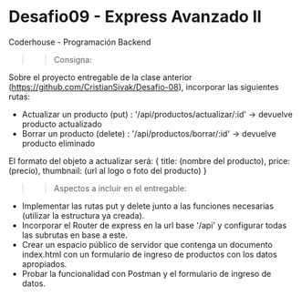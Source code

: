 # Desafio09 - Express Avanzado II
Coderhouse - Programación Backend

>> Consigna:

Sobre el proyecto entregable de la clase anterior (https://github.com/CristianSivak/Desafio-08), incorporar las siguientes rutas:
- Actualizar un producto (put) : '/api/productos/actualizar/:id' -> devuelve producto actualizado
- Borrar un producto (delete) : '/api/productos/borrar/:id' -> devuelve producto eliminado

El formato del objeto a actualizar será: 
{
    title: (nombre del producto),
    price: (precio),
    thumbnail: (url al logo o foto del producto)
}

>>  Aspectos a incluir en el entregable:
- Implementar las rutas put y delete junto a las funciones necesarias (utilizar la estructura ya creada).
- Incorporar el Router de express en la url base '/api' y configurar todas las subrutas en base a este.
- Crear un espacio público de servidor que contenga un documento index.html con un formulario de ingreso de productos con los datos apropiados.
- Probar la funcionalidad con Postman y el formulario de ingreso de datos.

